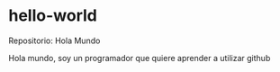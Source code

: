 # hello-world
Repositorio: Hola Mundo

Hola mundo, soy un programador que quiere aprender a utilizar github
